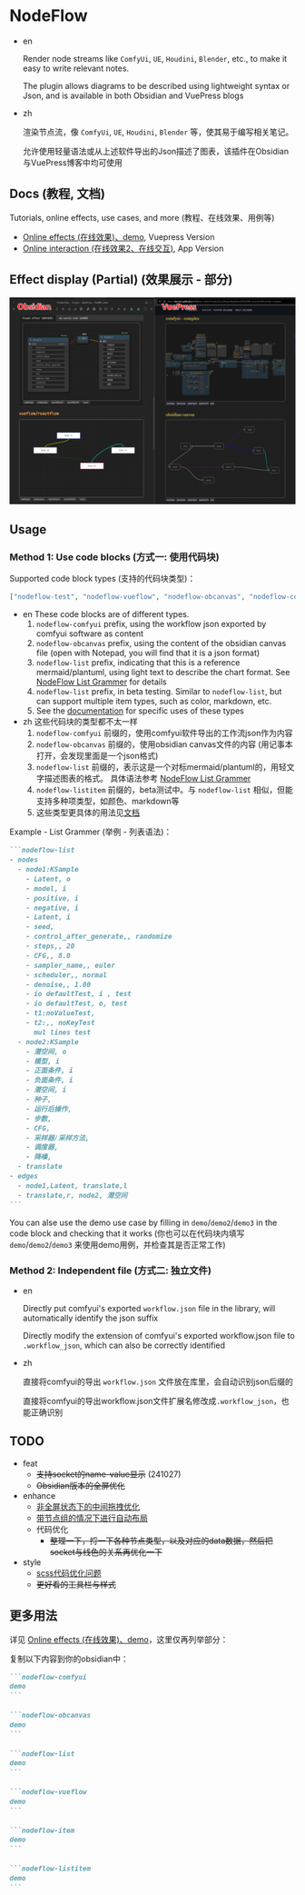 # NodeFlow

- en

  Render node streams like `ComfyUi`, `UE`, `Houdini`, `Blender`, etc., to make it easy to write relevant notes.

  The plugin allows diagrams to be described using lightweight syntax or Json, and is available in both Obsidian and VuePress blogs
- zh
  
  渲染节点流，像 `ComfyUi`, `UE`, `Houdini`, `Blender` 等，使其易于编写相关笔记。

  允许使用轻量语法或从上述软件导出的Json描述了图表，该插件在Obsidian与VuePress博客中均可使用

## Docs (教程, 文档)

Tutorials, online effects, use cases, and more (教程、在线效果、用例等)

- [Online effects (在线效果)、demo](https://linczero.github.io/MdNote_Public/ProductDoc/Plugin/NodeFlow/README.show.html), Vuepress Version
- [Online interaction (在线效果2、在线交互)](https://linczero.github.io/obsidian-node-flow/), App Version

## Effect display (Partial) (效果展示 - 部分)

![](./docs/image.png)

## Usage

### Method 1: Use code blocks (方式一: 使用代码块)

Supported code block types (支持的代码块类型)：

```json
["nodeflow-test", "nodeflow-vueflow", "nodeflow-obcanvas", "nodeflow-comfyui", "nodeflow-list", "nodeflow-listitem"]
```

- en
  These code blocks are of different types.
  1. `nodeflow-comfyui` prefix, using the workflow json exported by comfyui software as content
  2. `nodeflow-obcanvas` prefix, using the content of the obsidian canvas file (open with Notepad, you will find that it is a json format)
  3. `nodeflow-list` prefix, indicating that this is a reference mermaid/plantuml, using light text to describe the chart format.
    See [NodeFlow List Grammer](https://linczero.github.io/MdNote_Public/ProductDoc/Plugin/NodeFlow/docs/zh/NodeFlow%20List%20Grammer.html) for details
  4. `nodeflow-list` prefix, in beta testing. Similar to `nodeflow-list`, but can support multiple item types, such as color, markdown, etc.
  5. See the [documentation](https://linczero.github.io/MdNote_Public/ProductDoc/Plugin/NodeFlow/README.show.html) for specific uses of these types
- zh
  这些代码块的类型都不太一样
  1. `nodeflow-comfyui` 前缀的，使用comfyui软件导出的工作流json作为内容
  2. `nodeflow-obcanvas` 前缀的，使用obsidian canvas文件的内容 (用记事本打开，会发现里面是一个json格式)
  3. `nodeflow-list` 前缀的，表示这是一个对标mermaid/plantuml的，用轻文字描述图表的格式。
    具体语法参考 [NodeFlow List Grammer](https://linczero.github.io/MdNote_Public/ProductDoc/Plugin/NodeFlow/docs/zh/NodeFlow%20List%20Grammer.html)
  4. `nodeflow-listitem` 前缀的，beta测试中。与 `nodeflow-list` 相似，但能支持多种项类型，如颜色、markdown等
  5. 这些类型更具体的用法见[文档](https://linczero.github.io/MdNote_Public/ProductDoc/Plugin/NodeFlow/README.show.htm)

Example - List Grammer (举例 - 列表语法)：

````md
```nodeflow-list
- nodes
  - node1:KSample
    - Latent, o
    - model, i
    - positive, i
    - negative, i
    - Latent, i
    - seed,
    - control_after_generate,, randomize
    - steps,, 20
    - CFG,, 8.0
    - sampler_name,, euler
    - scheduler,, normal
    - denoise,, 1.00
    - io defaultTest, i , test
    - io defaultTest, o, test
    - t1:noValueTest,
    - t2:,, noKeyTest
      mul lines test
  - node2:KSample
    - 潜空间, o
    - 模型, i
    - 正面条件, i
    - 负面条件, i
    - 潜空间, i
    - 种子,
    - 运行后操作,
    - 步数,
    - CFG,
    - 采样器/采样方法,
    - 调度器,
    - 降噪,
  - translate
- edges
  - node1,Latent, translate,l
  - translate,r, node2, 潜空间
```
````

You can alse use the demo use case by filling in `demo`/`demo2`/`demo3` in the code block and checking that it works (你也可以在代码块内填写 `demo`/`demo2`/`demo3` 来使用demo用例，并检查其是否正常工作)

### Method 2: Independent file (方式二: 独立文件)

- en
  
  Directly put comfyui's exported `workflow.json` file in the library, will automatically identify the json suffix

  Directly modify the extension of comfyui's exported workflow.json file to `.workflow_json`, which can also be correctly identified
- zh
  
  直接将comfyui的导出 `workflow.json` 文件放在库里，会自动识别json后缀的
  
  直接将comfyui的导出workflow.json文件扩展名修改成`.workflow_json`，也能正确识别

## TODO

- feat
  - ~~支持socket的name-value显示~~ (241027)
  - ~~Obsidian版本的全屏优化~~
- enhance
  - [非全屏状态下的中间拖拽优化](https://github.com/bcakmakoglu/vue-flow/issues/1557)
  - [带节点组的情况下进行自动布局](https://github.com/bcakmakoglu/vue-flow/discussions/1658)
  - 代码优化
    - ~~整理一下，捋一下各种节点类型，以及对应的data数据，然后把socket与线色的关系再优化一下~~
- style
  - [scss代码优化问题](ttps://github.com/pipe01/esbuild-plugin-vue3/issues/30)
  - ~~更好看的工具栏与样式~~

## 更多用法

详见 [Online effects (在线效果)、demo](https://linczero.github.io/MdNote_Public/ProductDoc/Plugin/NodeFlow/README.show.html)，这里仅再列举部分：

复制以下内容到你的obsidian中：

````md
```nodeflow-comfyui
demo
```

```nodeflow-obcanvas
demo
```

```nodeflow-list
demo
```

```nodeflow-vueflow
demo
```

```nodeflow-item
demo
```

```nodeflow-listitem
demo
```
````
